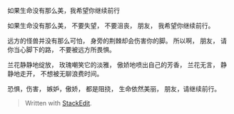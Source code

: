 如果生命没有那么美，我希望你继续前行


如果生命没有那么美，
不要失望，
不要沮丧，
朋友，
我希望你继续前行。

远方的怪兽并没有那么可怕，
身旁的荆棘却会伤害你的脚。
所以啊，
朋友，
请你当心脚下的路，
不要被远方所畏惧。


兰花静静地绽放，
玫瑰嘲笑它的淡雅，
傲娇地喷出自己的芳香，
兰花无言，
静静地走开，
不想被无聊浪费时间。


恐惧，伤害，
嫉妒，傲娇，
都是阻挠，
生命依然美丽，
朋友，请继续前行。

























> Written with [StackEdit](https://stackedit.io/).
<!--stackedit_data:
eyJoaXN0b3J5IjpbLTEyNjI3Mjk2NjMsNTI5NjQxOTM5LDY4OT
cwMTY2OF19
-->